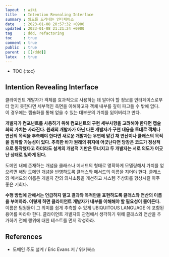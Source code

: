 ```yaml
---
layout  : wiki
title   : Intention Revealing Interface
summary : 의도를 드러내는 인터페이스
date    : 2023-01-08 20:57:32 +0900
updated : 2023-01-08 21:21:24 +0900
tag     : ddd, refactoring
toc     : true
comment : true
public  : true
parent  : [[/ddd]]
latex   : true
---
```

* TOC
{:toc}

## Intention Revealing Interface

클라이언트 개발자가 객체를 효과적으로 사용하는 데 알아야 할 정보를 인터페이스로부터 얻지 못한다면 세부적인 측면을 이해하고자 객체 내부를 깊이 파고들 수 밖에 없다. 이 경우에는 캡슐화를 통해 얻을 수 있는 대부분의 가치를 잃어버리고 만다.

__개발자가 컴포넌트를 사용하기 위해 컴포넌트의 구현 세부사항을 고려해야 한다면 캡슐화의 가치는 사라진다. 원래의 개발자가 아닌 다른 개발자가 구현 내용을 토대로 객체나 연산의 목적을 추측해야 한다면 새로운 개발자는 우연에 맡긴 채 연산이나 클래스의 목적을 짐작할 가능성이 있다. 추측한 바가 원래의 취지에 어긋난다면 당장은 코드가 정상적으로 동작했다고 하더라도 설계의 개념적 기반은 무너지고 두 개발자는 서로 의도가 어긋난 상태로 일하게 된다.__

도메인 내에 존재하는 개념을 클래스나 메서드의 형태로 명확하게 모델링해서 가치를 얻으려면 해당 도메인 개념을 반영하도록 클래스와 메서드의 이름을 지어야 한다. 클래스와 메서드의 이름은 개발자 간의 의사소통을 개선하고 시스템 추상화를 향상시킬 아주 좋은 기회다.

__수행 방법에 관해서는 언급하지 말고 결과와 목적만을 표현하도록 클래스와 연산의 이름을 부여하라. 이렇게 하면 클라이언트 개발자가 내부를 이해해야 할 필요성이 줄어든다.__ 이름은 팀원들이 그 의미를 쉽게 추측할 수 있게 UBIQUITOUS LANGUAGE 에 포함된 용어를 따라야 한다. 클라이언트 개발자의 관점에서 생각하기 위해 클래스와 연산을 추가하기 전에 행위에 대한 테스트를 먼저 작성하라.

## References

- 도메인 주도 설계 / Eric Evans 저 / 위키북스